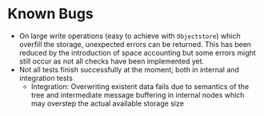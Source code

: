 # Known Bugs

- On large write operations (easy to achieve with `Objectstore`) which overfill the storage, unexpected errors can be returned. This has been reduced by the introduction of space accounting but some errors might still occur as not all checks have been implemented yet.
- Not all tests finish successfully at the moment; both in internal and integration tests
  - Integration: Overwriting existent data fails due to semantics of the tree and intermediate message buffering in internal nodes which may overstep the actual available storage size
